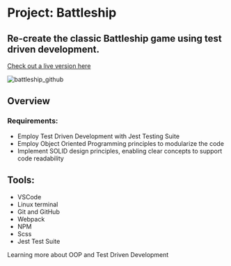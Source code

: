 # Project: Battleship


## Re-create the classic Battleship game using test driven development.

[Check out a live version here](https://jayrichh.github.io/battleship/)

![battleship_github](https://user-images.githubusercontent.com/18374849/193420065-97f9aa2f-9542-49e7-b1e4-239351ddb04c.png)

## Overview

### Requirements:

  * Employ Test Driven Development with Jest Testing Suite
  * Employ Object Oriented Programming principles to modularize the code
  * Implement SOLID design principles, enabling clear concepts to support code readability
  
## Tools:

  * VSCode 
  * Linux terminal
  * Git and GitHub
  * Webpack
  * NPM
  * Scss
  * Jest Test Suite
 
 Learning more about OOP and Test Driven Development
